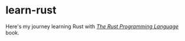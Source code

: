 # learn-rust

Here's my journey learning Rust with [*The Rust Programming Language*](https://doc.rust-lang.org/stable/book/) book.
